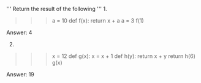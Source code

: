 '''
Return the result of the following
'''
1. 

>>> a = 10
>>> def f(x):
      return x + a
>>> a = 3
>>> f(1)

Answer: 4

2. 

>>> x = 12
>>> def g(x):
      x = x + 1
      def h(y):
          return x + y
      return h(6)
>>> g(x)
 
Answer: 19

